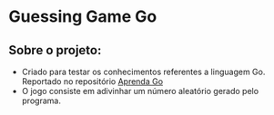# Guessing Game Go

## Sobre o projeto:

- Criado para testar os conhecimentos referentes a linguagem Go. Reportado no repositório [Aprenda Go](https://github.com/ruann3res/basic-go-lang)
- O jogo consiste em adivinhar um número aleatório gerado pelo programa.